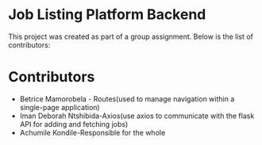 # Job Listing Platform Backend

This project was created as part of a group assignment. Below is the list of contributors:

# Contributors

- Betrice Mamorobela - Routes(used to manage navigation within a single-page application)
- Iman Deborah Ntshibida-Axios(use axios to communicate with the flask API for adding and fetching jobs)
- Achumile Kondile-Responsible for the whole
